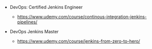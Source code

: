 
- DevOps: Certified Jenkins Engineer
    - https://www.udemy.com/course/continous-integration-jenkins-pipelines/

- DevOps Jenkins Master
    - https://www.udemy.com/course/jenkins-from-zero-to-hero/
